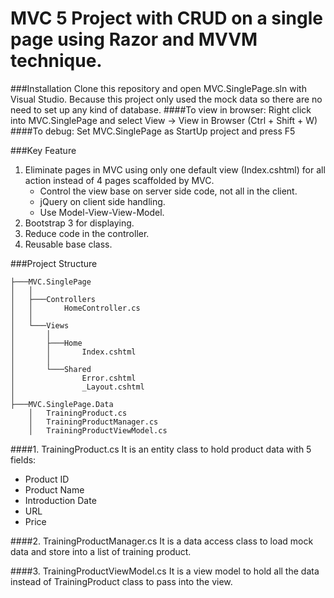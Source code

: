 ﻿# MVC 5 Project with CRUD on a single page using Razor and MVVM technique.

###Installation
Clone this repository and open MVC.SinglePage.sln with Visual Studio.
Because this project only used the mock data so there are no need to set up any kind of database.
####To view in browser: Right click into MVC.SinglePage and select View -> View in Browser (Ctrl + Shift + W)
####To debug: Set MVC.SinglePage as StartUp project and press F5


###Key Feature
1. Eliminate pages in MVC using only one default view (Index.cshtml) for all action instead of 4 pages scaffolded by MVC.
    * Control the view base on server side code, not all in the client.
    * jQuery on client side handling.
    * Use Model-View-View-Model.
2. Bootstrap 3 for displaying.
3. Reduce code in the controller.
4. Reusable base class.

###Project Structure
```
├───MVC.SinglePage
│   │
│   ├───Controllers
│   │       HomeController.cs
│   │
│   └───Views
│       │
│       ├───Home
│       │       Index.cshtml
│       │
│       └───Shared
│               Error.cshtml
│               _Layout.cshtml
│
├───MVC.SinglePage.Data
    │   TrainingProduct.cs
    │   TrainingProductManager.cs
    │   TrainingProductViewModel.cs
```

####1. TrainingProduct.cs
It is an entity class to hold product data with 5 fields:
- Product ID
- Product Name
- Introduction Date
- URL
- Price

####2. TrainingProductManager.cs
It is a data access class to load mock data and store into a list of training product.

####3. TrainingProductViewModel.cs
It is a view model to hold all the data instead of TrainingProduct class to pass into the view.